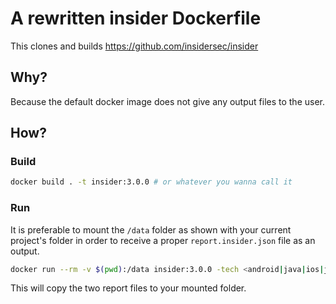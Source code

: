 # A rewritten insider Dockerfile

This clones and builds https://github.com/insidersec/insider

## Why?

Because the default docker image does not give any output files to the user.

## How?

### Build

```bash
docker build . -t insider:3.0.0 # or whatever you wanna call it
```

### Run

It is preferable to mount the `/data` folder as shown with your current project's folder in order to receive a proper `report.insider.json` file as an output.

```bash
docker run --rm -v $(pwd):/data insider:3.0.0 -tech <android|java|ios|javascript|csharp> -target /data/<your_folder>
```

This will copy the two report files to your mounted folder.
